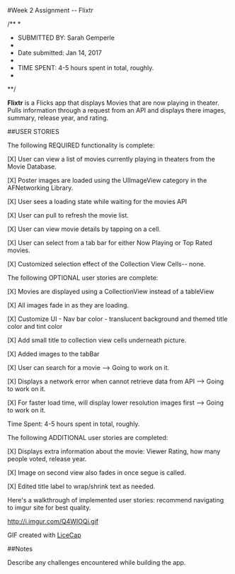 #Week 2 Assignment -- Flixtr

/**
*
* SUBMITTED BY: Sarah Gemperle
*
* Date submitted: Jan 14, 2017
* 
* TIME SPENT: 4-5 hours spent in total, roughly.
*
**/


**Flixtr** is a Flicks app that displays Movies that are now playing in theater.
           Pulls information through a request from an API and displays there
           images, summary, release year, and rating.


##USER STORIES

The following REQUIRED functionality is complete:

[X] User can view a list of movies currently playing in theaters from the Movie Database.

[X] Poster images are loaded using the UIImageView category in the AFNetworking Library.

[X] User sees a loading state while waiting for the movies API

[X] User can pull to refresh the movie list.

[X] User can view movie details by tapping on a cell.

[X] User can select from a tab bar for either Now Playing or Top Rated movies.

[X] Customized selection effect of the Collection View Cells-- none.

The following OPTIONAL user stories are complete:

[X] Movies are displayed using a CollectionView instead of a tableView

[X] All images fade in as they are loading.

[X] Customize UI - Nav bar color - translucent background and themed title color and tint color

[X] Add small title to collection view cells underneath picture.

[X] Added images to the tabBar 

[X] User can search for a movie --> Going to work on it.

[X] Displays a network error when cannot retrieve data from API --> Going to work on it.

[X] For faster load time, will display lower resolution images first --> Going to work on it.


Time Spent: 4-5 hours spent in total, roughly.

The following ADDITIONAL user stories are completed:

[X] Displays extra information about the movie: Viewer Rating, how many people voted, release year.

[X] Image on second view also fades in once segue is called.

[X] Edited title label to wrap/shrink text as needed.


Here's a walkthrough of implemented user stories:
recommend navigating to imgur site for best quality.

http://i.imgur.com/Q4WIOQi.gif

GIF created with [LiceCap](http://cockos.com/licecap/)

##Notes

Describe any challenges encountered while building the app.


